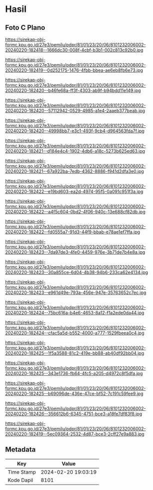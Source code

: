 # Hasil

## Foto C Plano

https://sirekap-obj-formc.kpu.go.id/27e3/pemilu/pdpr/81/01/23/20/06/8101232006002-20240220-182418--1666dc30-008f-4cbf-b3b1-002c813c92b0.jpg

https://sirekap-obj-formc.kpu.go.id/27e3/pemilu/pdpr/81/01/23/20/06/8101232006002-20240220-182419--0d252175-1476-4fbb-bbea-ae6eb8fb6e73.jpg

https://sirekap-obj-formc.kpu.go.id/27e3/pemilu/pdpr/81/01/23/20/06/8101232006002-20240220-182420--b46fe68a-ff3f-4303-ab9f-b94bdd11e149.jpg

https://sirekap-obj-formc.kpu.go.id/27e3/pemilu/pdpr/81/01/23/20/06/8101232006002-20240220-182420--57112942-0529-4985-a1e4-2aaeb377beab.jpg

https://sirekap-obj-formc.kpu.go.id/27e3/pemilu/pdpr/81/01/23/20/06/8101232006002-20240220-182420--49998bb7-e3c1-493f-9cb4-d964563fda7f.jpg

https://sirekap-obj-formc.kpu.go.id/27e3/pemilu/pdpr/81/01/23/20/06/8101232006002-20240220-182421--d184e4c4-1902-4db6-a18c-5273b625ed63.jpg

https://sirekap-obj-formc.kpu.go.id/27e3/pemilu/pdpr/81/01/23/20/06/8101232006002-20240220-182421--67a922ba-7edb-4362-8886-f941d2dfa3e0.jpg

https://sirekap-obj-formc.kpu.go.id/27e3/pemilu/pdpr/81/01/23/20/06/8101232006002-20240220-182422--e19bd603-ea2d-4974-95f5-0a091c951f3a.jpg

https://sirekap-obj-formc.kpu.go.id/27e3/pemilu/pdpr/81/01/23/20/06/8101232006002-20240220-182422--a4f5c604-0bd2-4f06-940c-13e688cf82db.jpg

https://sirekap-obj-formc.kpu.go.id/27e3/pemilu/pdpr/81/01/23/20/06/8101232006002-20240220-182422--fd0555a7-91d3-44f9-bbab-e78ae1ef7ffa.jpg

https://sirekap-obj-formc.kpu.go.id/27e3/pemilu/pdpr/81/01/23/20/06/8101232006002-20240220-182423--7da97de3-4fe0-4459-976e-3b71de7b4e8a.jpg

https://sirekap-obj-formc.kpu.go.id/27e3/pemilu/pdpr/81/01/23/20/06/8101232006002-20240220-182423--30a855ce-6d04-4b38-94b6-233ca62e4134.jpg

https://sirekap-obj-formc.kpu.go.id/27e3/pemilu/pdpr/81/01/23/20/06/8101232006002-20240220-182423--e961d49e-793a-456e-947e-35763652c7ec.jpg

https://sirekap-obj-formc.kpu.go.id/27e3/pemilu/pdpr/81/01/23/20/06/8101232006002-20240220-182424--75bc616a-b4e6-4653-8a12-f1a2ede0da44.jpg

https://sirekap-obj-formc.kpu.go.id/27e3/pemilu/pdpr/81/01/23/20/06/8101232006002-20240220-182424--cfac5a5d-b552-4000-a777-1529fbeea0c4.jpg

https://sirekap-obj-formc.kpu.go.id/27e3/pemilu/pdpr/81/01/23/20/06/8101232006002-20240220-182425--1f5a3588-81c2-419e-bb88-ab40df92bb04.jpg

https://sirekap-obj-formc.kpu.go.id/27e3/pemilu/pdpr/81/01/23/20/06/8101232006002-20240220-182425--343e1736-fb64-4fc5-a205-d4972c8f5dfa.jpg

https://sirekap-obj-formc.kpu.go.id/27e3/pemilu/pdpr/81/01/23/20/06/8101232006002-20240220-182425--b69096de-436e-47ce-bf52-7c191c59fee9.jpg

https://sirekap-obj-formc.kpu.go.id/27e3/pemilu/pdpr/81/01/23/20/06/8101232006002-20240220-182426--356612b6-6345-4751-bce3-a18fe7df83f8.jpg

https://sirekap-obj-formc.kpu.go.id/27e3/pemilu/pdpr/81/01/23/20/06/8101232006002-20240220-182419--5ec09364-2532-4d87-bce3-2cff27e9a883.jpg


## Metadata

| Key        | Value               |
| ---------- | ------------------- |
| Time Stamp | 2024-02-20 19:03:19 |
| Kode Dapil | 8101                |



